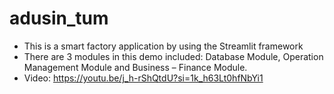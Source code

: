 # adusin_tum

- This is a smart factory application by using the Streamlit framework </br>
- There are 3 modules in this demo included: Database Module, Operation Management Module and Business – Finance Module. </br>
- Video: https://youtu.be/j_h-rShQtdU?si=1k_h63Lt0hfNbYi1
